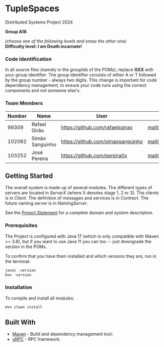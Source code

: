 # TupleSpaces

Distributed Systems Project 2024

**Group A18**

*(choose one of the following levels and erase the other one)*\
**Difficulty level: I am Death incarnate!**

### Code Identification

In all source files (namely in the *groupId*s of the POMs), replace __GXX__ with your group identifier. The group
identifier consists of either A or T followed by the group number - always two digits. This change is important for
code dependency management, to ensure your code runs using the correct components and not someone else's.

### Team Members

| Number | Name              | User                             | Email                               |
|--------|-------------------|----------------------------------|-------------------------------------|
| 99309  | Rafael Girão      | <https://github.com/rafaelsgirao>   | <mailto:rafael.s.girao@tecnico.ulisboa.pt>   |
| 102082  | Simão Sanguinho       | <https://github.com/simaosanguinho>     | <mailto:simao.sanguinho@tecnico.ulisboa.pt>     |
| 103252  | José Pereira | <https://github.com/pereira0x> | <mailto:jose.a.pereira@tecnico.ulisboa.pt> |

## Getting Started

The overall system is made up of several modules. The different types of servers are located in _ServerX_ (where X denotes stage 1, 2 or 3).
The clients is in _Client_.
The definition of messages and services is in _Contract_. The future naming server
is in _NamingServer_.

See the [Project Statement](https://github.com/tecnico-distsys/TupleSpaces) for a complete domain and system description.

### Prerequisites

The Project is configured with Java 17 (which is only compatible with Maven >= 3.8), but if you want to use Java 11 you
can too -- just downgrade the version in the POMs.

To confirm that you have them installed and which versions they are, run in the terminal:

```s
javac -version
mvn -version
```

### Installation

To compile and install all modules:

```s
mvn clean install
```

## Built With

- [Maven](https://maven.apache.org/) - Build and dependency management tool;
- [gRPC](https://grpc.io/) - RPC framework.
